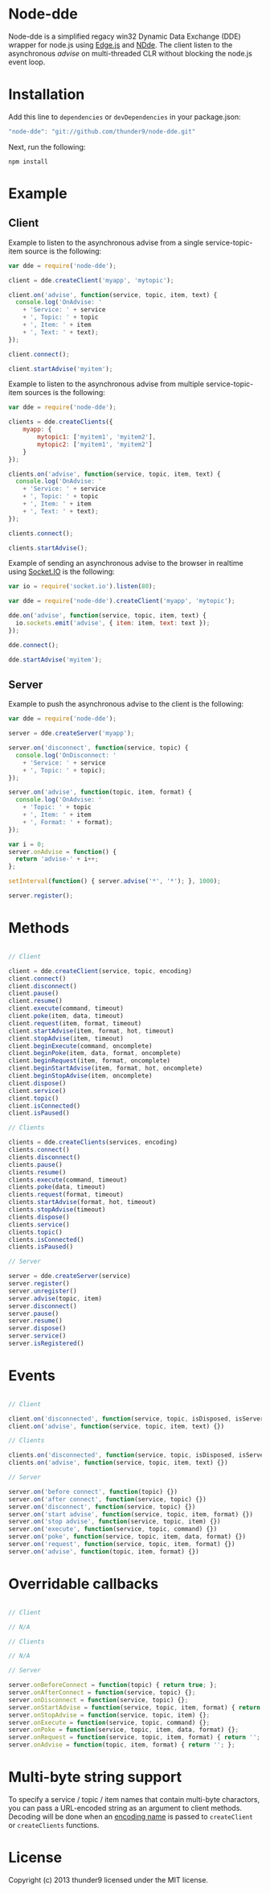 Node-dde
========

Node-dde is a simplified regacy win32 Dynamic Data Exchange (DDE) wrapper for node.js using [Edge.js](https://github.com/tjanczuk/edge) and [NDde](http://ndde.codeplex.com/). The client listen to the asynchronous *advise* on multi-threaded CLR without blocking the node.js event loop.

# Installation

Add this line to `dependencies` or `devDependencies` in your package.json:

```javascript
"node-dde": "git://github.com/thunder9/node-dde.git"
```

Next, run the following:

```
npm install
```

# Example

## Client

Example to listen to the asynchronous advise from a single service-topic-item source is the following:

```javascript
var dde = require('node-dde');

client = dde.createClient('myapp', 'mytopic');

client.on('advise', function(service, topic, item, text) {
  console.log('OnAdvise: '
    + 'Service: ' + service
    + ', Topic: ' + topic
    + ', Item: ' + item
    + ', Text: ' + text);
});

client.connect();

client.startAdvise('myitem');
```

Example to listen to the asynchronous advise from multiple service-topic-item sources is the following:

```javascript
var dde = require('node-dde');

clients = dde.createClients({
    myapp: {
        mytopic1: ['myitem1', 'myitem2'],
        mytopic2: ['myitem1', 'myitem2']
    }
});

clients.on('advise', function(service, topic, item, text) {
  console.log('OnAdvise: '
    + 'Service: ' + service
    + ', Topic: ' + topic
    + ', Item: ' + item
    + ', Text: ' + text);
});

clients.connect();

clients.startAdvise();
```

Example of sending an asynchronous advise to the browser in realtime using [Socket.IO](https://github.com/learnboost/socket.io) is the following:

```javascript
var io = require('socket.io').listen(80);

var dde = require('node-dde').createClient('myapp', 'mytopic');

dde.on('advise', function(service, topic, item, text) {
  io.sockets.emit('advise', { item: item, text: text });
});

dde.connect();

dde.startAdvise('myitem');
```

## Server

Example to push the asynchronous advise to the client is the following:

```javascript
var dde = require('node-dde');

server = dde.createServer('myapp');

server.on('disconnect', function(service, topic) {
  console.log('OnDisconnect: '
    + 'Service: ' + service
    + ', Topic: ' + topic);
});

server.on('advise', function(topic, item, format) {
  console.log('OnAdvise: '
    + 'Topic: ' + topic
    + ', Item: ' + item
    + ', Format: ' + format);
});

var i = 0;
server.onAdvise = function() {
  return 'advise-' + i++;
};

setInterval(function() { server.advise('*', '*'); }, 1000);

server.register();
```

# Methods

```javascript

// Client

client = dde.createClient(service, topic, encoding)
client.connect()
client.disconnect()
client.pause()
client.resume()
client.execute(command, timeout)
client.poke(item, data, timeout)
client.request(item, format, timeout)
client.startAdvise(item, format, hot, timeout)
client.stopAdvise(item, timeout)
client.beginExecute(command, oncomplete)
client.beginPoke(item, data, format, oncomplete)
client.beginRequest(item, format, oncomplete)
client.beginStartAdvise(item, format, hot, oncomplete)
client.beginStopAdvise(item, oncomplete)
client.dispose()
client.service()
client.topic()
client.isConnected()
client.isPaused()

// Clients

clients = dde.createClients(services, encoding)
clients.connect()
clients.disconnect()
clients.pause()
clients.resume()
clients.execute(command, timeout)
clients.poke(data, timeout)
clients.request(format, timeout)
clients.startAdvise(format, hot, timeout)
clients.stopAdvise(timeout)
clients.dispose()
clients.service()
clients.topic()
clients.isConnected()
clients.isPaused()

// Server

server = dde.createServer(service)
server.register()
server.unregister()
server.advise(topic, item)
server.disconnect()
server.pause()
server.resume()
server.dispose()
server.service()
server.isRegistered()
```

# Events

```javascript

// Client

client.on('disconnected', function(service, topic, isDisposed, isServerInitiated) {})
client.on('advise', function(service, topic, item, text) {})

// Clients

clients.on('disconnected', function(service, topic, isDisposed, isServerInitiated) {})
clients.on('advise', function(service, topic, item, text) {})

// Server

server.on('before connect', function(topic) {})
server.on('after connect', function(service, topic) {})
server.on('disconnect', function(service, topic) {})
server.on('start advise', function(service, topic, item, format) {})
server.on('stop advise', function(service, topic, item) {})
server.on('execute', function(service, topic, command) {})
server.on('poke', function(service, topic, item, data, format) {})
server.on('request', function(service, topic, item, format) {})
server.on('advise', function(topic, item, format) {})
```

# Overridable callbacks

```javascript

// Client

// N/A

// Clients

// N/A

// Server

server.onBeforeConnect = function(topic) { return true; };
server.onAfterConnect = function(service, topic) {};
server.onDisconnect = function(service, topic) {};
server.onStartAdvise = function(service, topic, item, format) { return true; };
server.onStopAdvise = function(service, topic, item) {};
server.onExecute = function(service, topic, command) {};
server.onPoke = function(service, topic, item, data, format) {};
server.onRequest = function(service, topic, item, format) { return ''; };
server.onAdvise = function(topic, item, format) { return ''; };
```

# Multi-byte string support

To specify a service / topic / item names that contain multi-byte charactors, you can pass a URL-encoded string as an argument to client methods. Decoding will be done when an [encoding name](http://msdn.microsoft.com/en-us/library/vstudio/System.Text.Encoding.aspx) is passed to `createClient` or `createClients` functions.

# License

Copyright (c) 2013 thunder9 licensed under the MIT license.